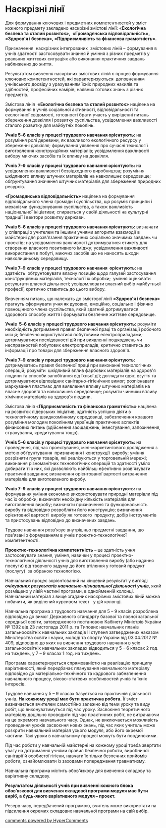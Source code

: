 <div id="hypercomments_widget" class="js-hypercomments-widget invisible"></div>

Наскрізні лінї
=============================================

<p>Для формування ключових і предметних компетентностей у зміст кожного предмету закладено наскрізні змістові лінії: &laquo;<strong>Екологічна безпека та сталий розвиток&raquo;,&nbsp; &laquo;Громадянська відповідальність&raquo;, &laquo;Здоров'я і безпека&raquo;, &laquo;Підприємливість та фінансова грамотність&raquo;.</strong></p>
<p>Призначення&nbsp; наскрізних інтегрованих&nbsp; змістових ліній &ndash; формування в учнів здатності застосовувати знання й уміння з різних предметів у реальних життєвих ситуаціях або виконання практичних завдань наближених до життя.</p>
<p>Результатом вивчення наскрізних змістових ліній є процес формування ключових компетентностей, які характеризуються&nbsp; доповненням учнівського досвіду з урахуванням їхніх природних нахилів та здібностей, професійних намірів, наявних готових знань з різних предметів.</p>
<p>Змістова лінія&nbsp; <strong>&laquo;Екологічна безпека та сталий розвиток&raquo;</strong> націлена на формування в учнів соціальної активності, відповідальності та екологічної свідомості, готовності брати участь у вирішенні питань збереження довкілля і розвитку суспільства, усвідомлення важливості сталого розвитку для майбутніх поколінь.</p>
<p><strong>Учнів 5</strong>&ndash;<strong>6 класів у процесі трудового навчання орієнтують: </strong>на розуміння ролі деревини, як важливого екологічного ресурсу у збереженні довкілля; формування уявлення про сучасні технології виготовлення конструкційних матеріалів; усвідомлення важливості вибору миючих засобів та їх впливу на довкілля.</p>
<p><strong>Учнів 7</strong>&ndash;<strong>9 класів у процесі трудового навчання орієнтують: </strong>на усвідомлення важливості безвідходного виробництва; розуміння шкідливого впливу штучних матеріалів на навколишнє середовище; обґрунтування значення штучних матеріалів для збереження природних ресурсів.</p>
<p><strong>&laquo;Громадянська відповідальність&raquo; </strong>націлена на формування відповідального члена громади і суспільства, що розуміє принципи і механізми функціонування суспільства, а також важливість національної ініціативи; спирається у своїй діяльності на культурні традиції і вектори розвитку держави.</p>
<p><strong>Учнів 5</strong>&ndash;<strong>6 класів у процесі трудового навчання орієнтують: </strong>визначати у співпраці з учителем та іншими учнями алгоритм взаємодії в майстерні для розв'язання практичних соціально значимих завдань чи&nbsp; проектів; на усвідомлення важливості дотримуватися етикету для створення власного позитивного іміджу; усвідомлення важливості використання в побуті, миючих засобів що не наносять шкоди навколишньому середовищу<strong>.</strong></p>
<p><strong>Учнів 7</strong>&ndash;<strong>9 класів </strong><strong>у процесі трудового навчання&nbsp; орієнтують: </strong>на&nbsp; здатність&nbsp; обґрунтовувати власну позицію щодо галузей застосування конструкційних матеріалів, технології їх обробки;&nbsp; уміння оцінювати результати власної діяльності; усвідомлювати власний вибір майбутньої професії, критично ставитись до цього вибору.</p>
<p>Вивченням питань, що належать до змістової лінії <strong>&laquo;Здоров'я і безпека&raquo;</strong> прагнуть сформувати учня як духовно, емоційно, соціально і фізично повноцінного члена суспільства, який здатний дотримуватися здорового способу життя і формувати безпечне життєве середовище.</p>
<p><strong>Учнів&nbsp; 5</strong>&ndash;<strong>6 класів у процесі трудового навчання орієнтують: </strong>розуміти&nbsp; необхідність дотримання правил безпечної праці та організації робочого місця; безпечно користуватися побутовими електроприладами; дотримуватися послідовності дій при виявленні пошкоджень чи несправностей побутових електроприладів; критично ставитись до інформації про товари для збереження власного здоров'я.</p>
<p><strong>Учнів 7</strong>&ndash;<strong>9 класів </strong><strong>у процесі трудового навчання орієнтують: </strong>дотримуватись правил безпечної праці при виконанні технологічних операцій; розуміти&nbsp; шкідливий вплив фарбових матеріалів на здоров'я людини та способи запобігання від їхньої дії; доглядати одяг, взуття та дотримуватися відповідних санітарно-гігієнічних вимог; розпізнавати маркування пластмас для виявлення впливу штучних матеріалів на власне здоров'я та навколишнє середовище; розуміти чинники впливу хімічних матеріалів на здоров'я людини.&nbsp;</p>
<p>Змістова лінія &laquo;<strong>Підприємливість та фінансова грамотність&raquo;</strong> націлена на розвиток лідерських ініціатив, здатність успішно діяти в технологічному швидкозмінному середовищі, забезпечення кращого розуміння молодим поколінням українців практичних аспектів фінансових питань (здійснення заощаджень, інвестування, запозичення, страхування, кредитування тощо).</p>
<p><strong>Учнів 5</strong>&ndash;<strong>6 класів у процесі трудового навчання орієнтують: </strong>на проведення, під час проектування, міні-маркетингового дослідження з метою обґрунтування&nbsp; призначення і конструкції&nbsp; виробу; уміння розрізняти групи товарів, які реалізуються у торговельній мережі;&nbsp; виконання різноманітних технологічних операцій та здатності уміло добирати ті з них, які дозволяють найбільш ефективно розв'язувати практичні завдання; визначення орієнтованої вартості витрачених матеріалів для виготовленого виробу.</p>
<p><strong>Учнів 7</strong>&ndash;<strong>9 класів </strong><strong>у процесі трудового навчання орієнтують: </strong>на формування уміння економно використовувати природні матеріали під час їх обробки; визначати необхідну кількість матеріалів для виготовлення виробу; визначати призначення та функціональність виробу та відповідно розробляти його конструкцію; визначення орієнтовної вартості&nbsp; виробу як готового&nbsp; продукту; добір інструментів та пристосувань відповідно до визначених завдань.</p>
<p>Трудове навчання розв'язує внутрішньо предметні завдання, що пов'язані з формуванням в учнів проектно-технологічної компетентності.&nbsp;</p>
<p><strong>Проектно-технологічна компетентність</strong> &ndash; це здатність учня застосовувати знання, уміння, навички у процесі проектно-технологічної діяльності учнів для виготовлення виробу (або надання послуги) від творчого задуму до його втілення у готовий продукт (послугу)&nbsp; за обраною технологією.&nbsp;</p>
<p>Навчальний процес зорієнтований на кінцевий результат у вигляді<strong><em> очікуваних результатів навчально-пізнавальної діяльності учнів</em></strong>, який розміщено у лівій частині програми, в однойменній колонці.&nbsp; Навчальний матеріал з вище згаданих наскрізних змістових ліній можна побачити, як виділений курсивом текст&nbsp;&nbsp; у цій колонці.</p>
<p>Навчальна програма з трудового навчання для 5 &ndash; 9 класів розроблена відповідно до вимог Державного стандарту базової та повної загальної середньої освіти, затвердженого постановою Кабінету Міністрів України №&nbsp;1392 від 23 листопада 2011 р. та Типових навчальних планів загальноосвітніх навчальних закладів ІІ ступеня затверджених наказом Міністерства освіти і науки, молоді та спорту України від 03.04.2012 № 409, відповідно до яких на вивчення трудового навчання в усіх загальноосвітніх навчальних закладах відводиться у 5 &ndash; 6 класах 2 год. на тиждень, у 7 &ndash; 9 класах 1 год. на тиждень.</p>
<p>Програма характеризується спрямованістю на реалізацію принципу варіативності, який передбачає планування навчального матеріалу відповідно до матеріально-технічного та кадрового забезпечення навчального процесу, віково-статевих особливостей учнів та їхніх інтересів.</p>
<p>Трудове навчання у 5 &ndash; 9 класах базується на практичній діяльності учнів. <strong>На кожному уроці має бути практична робота.</strong> Її зміст визначається вчителем самостійно залежно від теми уроку та виду робіт, що виконуватимуться під час уроку. Засвоєння теоретичного матеріалу доцільно проводити під час практичних робіт, не витрачаючи на це окремого навчального часу. Однак, не виключається можливість проведення уроків засвоєння нових знань, під час яких учитель може розкрити навчальний матеріал усього модуля, або його окремої частини. Такі уроки в навчальному процесі можуть бути поодинокими.</p>
<p>Під час роботи у навчальній майстерні на кожному уроці треба звертати увагу на дотримання учнями правил безпечної роботи, виробничої санітарії й особистої гігієни, навчати їх тільки безпечних прийомів роботи, ознайомлювати із заходами попередження травматизму.</p>
<p>Навчальна програма містить обов&rsquo;язкову для вивчення складову та варіативну складову.</p>
<p><strong>Результатом діяльності учнів при вивченні кожного блока обов&rsquo;язкової для вивчення складової програми модуля має бути виріб, а будь-якого варіативного модуля &ndash; проект.</strong></p>
<p>Резерв часу, передбачений програмою, вчитель може використати на підсилення окремих складових навчальної програми на свій вибір.</p>

<div class="js-hypercomments-container">
<a href="http://hypercomments.com" class="hc-link" title="comments widget">comments powered by HyperComments</a>
</div>